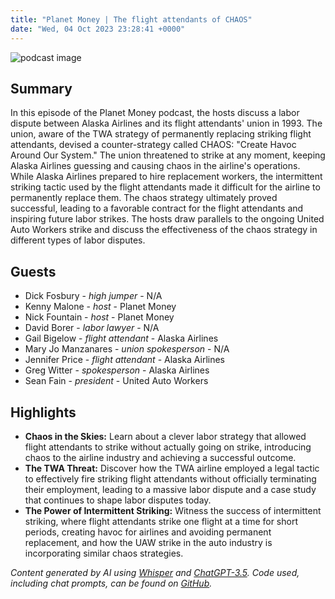 ```yaml
---
title: "Planet Money | The flight attendants of CHAOS"
date: "Wed, 04 Oct 2023 23:28:41 +0000"
---
```


![podcast image](https://media.npr.org/assets/img/2022/10/24/pm_new_tile_2022_sq-b4af5aab11c84cfae38eafa1db74a6da943d4e7f.jpg?s=1400&c=66&f=jpg)

## Summary

In this episode of the Planet Money podcast, the hosts discuss a labor dispute between Alaska Airlines and its flight attendants' union in 1993. The union, aware of the TWA strategy of permanently replacing striking flight attendants, devised a counter-strategy called CHAOS: "Create Havoc Around Our System." The union threatened to strike at any moment, keeping Alaska Airlines guessing and causing chaos in the airline's operations. While Alaska Airlines prepared to hire replacement workers, the intermittent striking tactic used by the flight attendants made it difficult for the airline to permanently replace them. The chaos strategy ultimately proved successful, leading to a favorable contract for the flight attendants and inspiring future labor strikes. The hosts draw parallels to the ongoing United Auto Workers strike and discuss the effectiveness of the chaos strategy in different types of labor disputes.

## Guests

- Dick Fosbury - _high jumper_ - N/A
- Kenny Malone - _host_ - Planet Money
- Nick Fountain - _host_ - Planet Money
- David Borer - _labor lawyer_ - N/A
- Gail Bigelow - _flight attendant_ - Alaska Airlines
- Mary Jo Manzanares - _union spokesperson_ - N/A
- Jennifer Price - _flight attendant_ - Alaska Airlines
- Greg Witter - _spokesperson_ - Alaska Airlines
- Sean Fain - _president_ - United Auto Workers

## Highlights

- **Chaos in the Skies:** Learn about a clever labor strategy that allowed flight attendants to strike without actually going on strike, introducing chaos to the airline industry and achieving a successful outcome.
- **The TWA Threat:** Discover how the TWA airline employed a legal tactic to effectively fire striking flight attendants without officially terminating their employment, leading to a massive labor dispute and a case study that continues to shape labor disputes today.
- **The Power of Intermittent Striking:** Witness the success of intermittent striking, where flight attendants strike one flight at a time for short periods, creating havoc for airlines and avoiding permanent replacement, and how the UAW strike in the auto industry is incorporating similar chaos strategies.

_Content generated by AI using [Whisper](https://openai.com/research/whisper) and [ChatGPT-3.5](https://openai.com/blog/chatgpt). Code used, including chat prompts, can be found on [GitHub](https://github.com/dustinbrownman/podcast-parser/blob/main/app/functions.py)._
